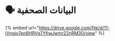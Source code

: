 # 🗣️ البيانات الصحفية

{% embed url="https://drive.google.com/file/d/11-jVngjo7en8HRVg7YfjwJwmr22nRM30/view" %}